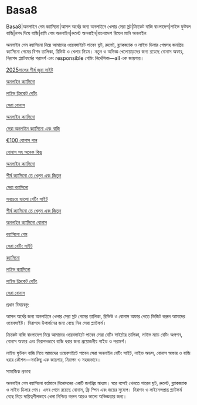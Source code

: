 # Basa8
Basa8|অনলাইন গেম ক্যাসিনো|আসল অর্থের জন্য অনলাইনে খেলার সেরা স্লট|ক্রিকেট বাজি বাংলাদেশ|লাইভ ফুটবল বাজি|নগদ দিয়ে বাজি|রামি গেম অনলাইন|রুলেট অনলাইন|বাংলাদেশ রিয়েল মানি অনলাইন

অনলাইন গেম ক্যাসিনো নিয়ে আমাদের ওয়েবসাইটে পাবেন স্লট, রুলেট, ব্ল্যাকজ্যাক ও লাইভ ডিলার গেমসহ জনপ্রিয় ক্যাসিনো গেমের বিশদ তালিকা, রিভিউ ও খেলার নিয়ম। নতুন ও অভিজ্ঞ খেলোয়াড়দের জন্য রয়েছে বোনাস অফার, নিরাপদ প্ল্যাটফর্মের পরামর্শ এবং responsible গেমিং নির্দেশিকা—all এক জায়গায়।

<a href="https://basa8now.com/">2025সালের শীর্ষ জুয়া সাইট</a>

<a href="https://basa8now.net/">অনলাইন ক্যাসিনো </a>

<a href="https://basa8uk.com/">লাইভ ক্রিকেট বেটিং</a>

<a href="https://basa8uk.net/">সেরা বোনাস</a>

<a href="https://basa8hub.com/">অনলাইন ক্যাসিনো</a>

<a href="https://basa8hub.net/">সেরা অনলাইন ক্যাসিনো এবং বাজি</a>

<a href="https://basa8pro.com/">€100 বোনাস পান</a>

<a href="https://basa8pro.net/">বোনাস সহ অনেক কিছু</a>

<a href="https://basa8vip.net/">অনলাইন ক্যাসিনো</a>

<a href="https://basa8us.net/">শীর্ষ ক্যাসিনো তে খেলুন এবং জিতুন</a>

<a href="https://basa8vip.com/">সেরা ক্যাসিনো</a>

<a href="https://basa8us.com/">সবচেয়ে ভালো বেটিং সাইট</a>

<a href="https://basa8us.net/">শীর্ষ ক্যাসিনো তে খেলুন এবং জিতুন</a>

<a href="https://basa8wap.com/">অনলাইন ক্যাসিনো বোনাস</a>

<a href="https://basa8pc.com/">ক্যাসিনো গেম</a>

<a href="https://basa8pc.net/">সেরা বেটিং সাইট</a>

<a href="https://basa8live.com/">ক্যাসিনো</a>

<a href="https://basa8live.net/">লাইভ ক্যাসিনো</a>

<a href="https://basa8uk.com/">লাইভ ক্রিকেট বেটিং</a>

<a href="https://basa8uk.net/">সেরা বোনাস</a>

প্রধান বিষয়বস্তু:

আসল অর্থের জন্য অনলাইনে খেলার সেরা স্লট গেমের তালিকা, রিভিউ ও বোনাস অফার পেতে ভিজিট করুন আমাদের ওয়েবসাইট। নিরাপদে উপার্জনের জন্য বেছে নিন সেরা প্ল্যাটফর্ম।

ক্রিকেট বাজি বাংলাদেশ নিয়ে আমাদের ওয়েবসাইটে পাবেন সেরা বেটিং সাইটের তালিকা, লাইভ ম্যাচ বেটিং অপশন, বোনাস অফার এবং নিরাপদভাবে বাজি ধরার জন্য প্রয়োজনীয় গাইড ও পরামর্শ।

লাইভ ফুটবল বাজি নিয়ে আমাদের ওয়েবসাইটে পাবেন সেরা অনলাইন বেটিং সাইট, লাইভ অডস, বোনাস অফার ও বাজি ধরার কৌশল—সবকিছু এক জায়গায়, নিরাপদ ও সহজভাবে।

সামাজিক প্রভাব:

অনলাইন গেম ক্যাসিনো বর্তমানে বিনোদনের একটি জনপ্রিয় মাধ্যম। ঘরে বসেই খেলতে পারেন স্লট, রুলেট, ব্ল্যাকজ্যাক ও লাইভ ডিলার গেম। এসব গেমে রয়েছে বোনাস, ফ্রি স্পিন এবং জয়ের সুযোগ। নিরাপদ ও লাইসেন্সপ্রাপ্ত প্ল্যাটফর্ম বেছে নিয়ে দায়িত্বশীলভাবে খেলা নিশ্চিত করুন আরও ভালো অভিজ্ঞতার জন্য।
